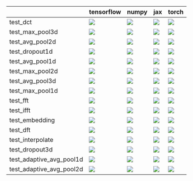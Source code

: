 |                          | tensorflow                                                                                                                                                                             | numpy                                                                                                                                                                                  | jax                                                                                                                                                                                | torch                                                                                                                                                                              |
|:-------------------------|:---------------------------------------------------------------------------------------------------------------------------------------------------------------------------------------|:---------------------------------------------------------------------------------------------------------------------------------------------------------------------------------------|:-----------------------------------------------------------------------------------------------------------------------------------------------------------------------------------|:-----------------------------------------------------------------------------------------------------------------------------------------------------------------------------------|
| test_dct                 | <a href="https://github.com/unifyai/ivy/actions/runs/4386702505/jobs/7681100560" rel="noopener noreferrer" target="_blank"><img src=https://img.shields.io/badge/-failure-red></a>     | <a href="https://github.com/unifyai/ivy/actions/runs/4434623684/jobs/7780796187" rel="noopener noreferrer" target="_blank"><img src=https://img.shields.io/badge/-failure-red></a>     | <a href="https://github.com/unifyai/ivy/actions/runs/4386702505/jobs/7681098500" rel="noopener noreferrer" target="_blank"><img src=https://img.shields.io/badge/-failure-red></a> | <a href="https://github.com/unifyai/ivy/actions/runs/4422575216/jobs/7754492231" rel="noopener noreferrer" target="_blank"><img src=https://img.shields.io/badge/-failure-red></a> |
| test_max_pool3d          | <a href="https://github.com/unifyai/ivy/actions/runs/4386702505/jobs/7681093499" rel="noopener noreferrer" target="_blank"><img src=https://img.shields.io/badge/-failure-red></a>     | <a href="https://github.com/unifyai/ivy/actions/runs/4386702505/jobs/7681102615" rel="noopener noreferrer" target="_blank"><img src=https://img.shields.io/badge/-failure-red></a>     | <a href="https://github.com/unifyai/ivy/actions/runs/4386702505/jobs/7681104003" rel="noopener noreferrer" target="_blank"><img src=https://img.shields.io/badge/-failure-red></a> | <a href="https://github.com/unifyai/ivy/actions/runs/4386702505/jobs/7681103104" rel="noopener noreferrer" target="_blank"><img src=https://img.shields.io/badge/-failure-red></a> |
| test_avg_pool2d          | <a href="https://github.com/unifyai/ivy/actions/runs/4386702505/jobs/7681101847" rel="noopener noreferrer" target="_blank"><img src=https://img.shields.io/badge/-failure-red></a>     | <a href="https://github.com/unifyai/ivy/actions/" rel="noopener noreferrer" target="_blank"><img src=https://img.shields.io/badge/-failure-red></a>                                    | <a href="https://github.com/unifyai/ivy/actions/runs/4386702505/jobs/7681095579" rel="noopener noreferrer" target="_blank"><img src=https://img.shields.io/badge/-failure-red></a> | <a href="https://github.com/unifyai/ivy/actions/runs/4386702505/jobs/7681102777" rel="noopener noreferrer" target="_blank"><img src=https://img.shields.io/badge/-failure-red></a> |
| test_dropout1d           | <a href="https://github.com/unifyai/ivy/actions/runs/4386702505/jobs/7681101533" rel="noopener noreferrer" target="_blank"><img src=https://img.shields.io/badge/-failure-red></a>     | <a href="https://github.com/unifyai/ivy/actions/runs/4305417693/jobs/7507836707" rel="noopener noreferrer" target="_blank"><img src=https://img.shields.io/badge/-failure-red></a>     | <a href="https://github.com/unifyai/ivy/actions/runs/4386702505/jobs/7681101533" rel="noopener noreferrer" target="_blank"><img src=https://img.shields.io/badge/-failure-red></a> | <a href="https://github.com/unifyai/ivy/actions/runs/4386702505/jobs/7681101247" rel="noopener noreferrer" target="_blank"><img src=https://img.shields.io/badge/-failure-red></a> |
| test_avg_pool1d          | <a href="https://github.com/unifyai/ivy/actions/runs/4386702505/jobs/7681100960" rel="noopener noreferrer" target="_blank"><img src=https://img.shields.io/badge/-failure-red></a>     | <a href="https://github.com/unifyai/ivy/actions/runs/4305417693/jobs/7507836093" rel="noopener noreferrer" target="_blank"><img src=https://img.shields.io/badge/-failure-red></a>     | <a href="https://github.com/unifyai/ivy/actions/runs/4386702505/jobs/7681101247" rel="noopener noreferrer" target="_blank"><img src=https://img.shields.io/badge/-failure-red></a> | <a href="null" rel="noopener noreferrer" target="_blank"><img src=https://img.shields.io/badge/-failure-red></a>                                                                   |
| test_max_pool2d          | <a href="https://github.com/unifyai/ivy/actions/runs/4386702505/jobs/7681103321" rel="noopener noreferrer" target="_blank"><img src=https://img.shields.io/badge/-failure-red></a>     | <a href="null" rel="noopener noreferrer" target="_blank"><img src=https://img.shields.io/badge/-failure-red></a>                                                                       | <a href="https://github.com/unifyai/ivy/actions/runs/4386702505/jobs/7681103104" rel="noopener noreferrer" target="_blank"><img src=https://img.shields.io/badge/-failure-red></a> | <a href="null" rel="noopener noreferrer" target="_blank"><img src=https://img.shields.io/badge/-failure-red></a>                                                                   |
| test_avg_pool3d          | <a href="https://github.com/unifyai/ivy/actions/runs/4386702505/jobs/7681101092" rel="noopener noreferrer" target="_blank"><img src=https://img.shields.io/badge/-failure-red></a>     | <a href="https://github.com/unifyai/ivy/actions/runs/4386702505/jobs/7681103104" rel="noopener noreferrer" target="_blank"><img src=https://img.shields.io/badge/-failure-red></a>     | <a href="https://github.com/unifyai/ivy/actions/runs/4386702505/jobs/7681102615" rel="noopener noreferrer" target="_blank"><img src=https://img.shields.io/badge/-failure-red></a> | <a href="https://github.com/unifyai/ivy/actions/runs/4305417693/jobs/7507837621" rel="noopener noreferrer" target="_blank"><img src=https://img.shields.io/badge/-failure-red></a> |
| test_max_pool1d          | <a href="https://github.com/unifyai/ivy/actions/runs/4386702505/jobs/7681101247" rel="noopener noreferrer" target="_blank"><img src=https://img.shields.io/badge/-failure-red></a>     | <a href="https://github.com/unifyai/ivy/actions/runs/4386702505/jobs/7681103506" rel="noopener noreferrer" target="_blank"><img src=https://img.shields.io/badge/-failure-red></a>     | <a href="https://github.com/unifyai/ivy/actions/runs/4386702505/jobs/7681103811" rel="noopener noreferrer" target="_blank"><img src=https://img.shields.io/badge/-failure-red></a> | <a href="https://github.com/unifyai/ivy/actions/runs/4132490626/jobs/7141267037" rel="noopener noreferrer" target="_blank"><img src=https://img.shields.io/badge/-failure-red></a> |
| test_fft                 | <a href="https://github.com/unifyai/ivy/actions/runs/4386702505/jobs/7681094834" rel="noopener noreferrer" target="_blank"><img src=https://img.shields.io/badge/-failure-red></a>     | <a href="https://github.com/unifyai/ivy/actions/runs/4305417693/jobs/7507839245" rel="noopener noreferrer" target="_blank"><img src=https://img.shields.io/badge/-failure-red></a>     | <a href="https://github.com/unifyai/ivy/actions/runs/4386702505/jobs/7681102615" rel="noopener noreferrer" target="_blank"><img src=https://img.shields.io/badge/-failure-red></a> | <a href="https://github.com/unifyai/ivy/actions/runs/4386702505/jobs/7681100385" rel="noopener noreferrer" target="_blank"><img src=https://img.shields.io/badge/-failure-red></a> |
| test_ifft                | <a href="null" rel="noopener noreferrer" target="_blank"><img src=https://img.shields.io/badge/-failure-red></a>                                                                       | <a href="https://github.com/unifyai/ivy/actions/runs/4386702505/jobs/7681101992" rel="noopener noreferrer" target="_blank"><img src=https://img.shields.io/badge/-failure-red></a>     | <a href="https://github.com/unifyai/ivy/actions/runs/4386702505/jobs/7681102304" rel="noopener noreferrer" target="_blank"><img src=https://img.shields.io/badge/-failure-red></a> | <a href="https://github.com/unifyai/ivy/actions/runs/4305417693/jobs/7507833370" rel="noopener noreferrer" target="_blank"><img src=https://img.shields.io/badge/-failure-red></a> |
| test_embedding           | <a href="https://github.com/unifyai/ivy/actions/runs/4427064386/jobs/7764151538" rel="noopener noreferrer" target="_blank"><img src=https://img.shields.io/badge/-success-success></a> | <a href="https://github.com/unifyai/ivy/actions/runs/4386702505/jobs/7681100960" rel="noopener noreferrer" target="_blank"><img src=https://img.shields.io/badge/-failure-red></a>     | <a href="https://github.com/unifyai/ivy/actions/runs/4386702505/jobs/7681104003" rel="noopener noreferrer" target="_blank"><img src=https://img.shields.io/badge/-failure-red></a> | <a href="https://github.com/unifyai/ivy/actions/runs/4418980964/jobs/7746816822" rel="noopener noreferrer" target="_blank"><img src=https://img.shields.io/badge/-failure-red></a> |
| test_dft                 | <a href="null" rel="noopener noreferrer" target="_blank"><img src=https://img.shields.io/badge/-failure-red></a>                                                                       | <a href="https://github.com/unifyai/ivy/actions/" rel="noopener noreferrer" target="_blank"><img src=https://img.shields.io/badge/-failure-red></a>                                    | <a href="https://github.com/unifyai/ivy/actions/runs/4386702505/jobs/7681102304" rel="noopener noreferrer" target="_blank"><img src=https://img.shields.io/badge/-failure-red></a> | <a href="https://github.com/unifyai/ivy/actions/runs/4386702505/jobs/7681101247" rel="noopener noreferrer" target="_blank"><img src=https://img.shields.io/badge/-failure-red></a> |
| test_interpolate         | <a href="https://github.com/unifyai/ivy/actions/runs/4386702505/jobs/7681103321" rel="noopener noreferrer" target="_blank"><img src=https://img.shields.io/badge/-failure-red></a>     | <a href="https://github.com/unifyai/ivy/actions/runs/4315551937/jobs/7530099834" rel="noopener noreferrer" target="_blank"><img src=https://img.shields.io/badge/-success-success></a> | <a href="https://github.com/unifyai/ivy/actions/runs/4132490626/jobs/7141258985" rel="noopener noreferrer" target="_blank"><img src=https://img.shields.io/badge/-failure-red></a> | <a href="null" rel="noopener noreferrer" target="_blank"><img src=https://img.shields.io/badge/-failure-red></a>                                                                   |
| test_dropout3d           | <a href="https://github.com/unifyai/ivy/actions/runs/4386702505/jobs/7681102615" rel="noopener noreferrer" target="_blank"><img src=https://img.shields.io/badge/-failure-red></a>     | <a href="https://github.com/unifyai/ivy/actions/runs/4386702505/jobs/7681103506" rel="noopener noreferrer" target="_blank"><img src=https://img.shields.io/badge/-failure-red></a>     | <a href="https://github.com/unifyai/ivy/actions/runs/4386702505/jobs/7681101247" rel="noopener noreferrer" target="_blank"><img src=https://img.shields.io/badge/-failure-red></a> | <a href="https://github.com/unifyai/ivy/actions/runs/4386702505/jobs/7681103321" rel="noopener noreferrer" target="_blank"><img src=https://img.shields.io/badge/-failure-red></a> |
| test_adaptive_avg_pool1d | <a href="https://github.com/unifyai/ivy/actions/runs/4427064386/jobs/7764151538" rel="noopener noreferrer" target="_blank"><img src=https://img.shields.io/badge/-failure-red></a>     | <a href="https://github.com/unifyai/ivy/actions/runs/4386702505/jobs/7681104003" rel="noopener noreferrer" target="_blank"><img src=https://img.shields.io/badge/-failure-red></a>     | <a href="https://github.com/unifyai/ivy/actions/runs/4322572222/jobs/7545157079" rel="noopener noreferrer" target="_blank"><img src=https://img.shields.io/badge/-failure-red></a> | <a href="https://github.com/unifyai/ivy/actions/runs/4386702505/jobs/7681102615" rel="noopener noreferrer" target="_blank"><img src=https://img.shields.io/badge/-failure-red></a> |
| test_adaptive_avg_pool2d | <a href="https://github.com/unifyai/ivy/actions/runs/4315551937/jobs/7530088053" rel="noopener noreferrer" target="_blank"><img src=https://img.shields.io/badge/-failure-red></a>     | <a href="https://github.com/unifyai/ivy/actions/runs/4386702505/jobs/7681102304" rel="noopener noreferrer" target="_blank"><img src=https://img.shields.io/badge/-failure-red></a>     | <a href="https://github.com/unifyai/ivy/actions/runs/4386702505/jobs/7681101247" rel="noopener noreferrer" target="_blank"><img src=https://img.shields.io/badge/-failure-red></a> | <a href="https://github.com/unifyai/ivy/actions/runs/4386702505/jobs/7681102304" rel="noopener noreferrer" target="_blank"><img src=https://img.shields.io/badge/-failure-red></a> |